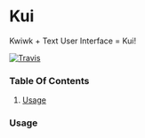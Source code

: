 # Kui
Kwiwk + Text User Interface = Kui!

[![Travis](https://img.shields.io/travis/kwiwk/kui.svg?style=flat-square)](https://travis-ci.org/kwiwk/kui)

### Table Of Contents
 1. [Usage](usage)

### Usage
